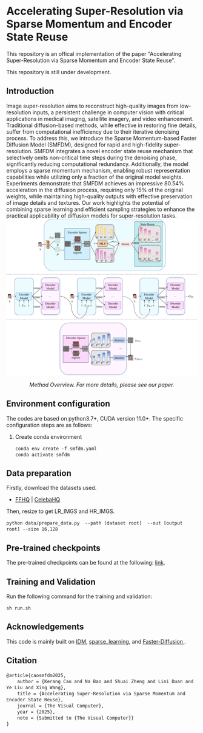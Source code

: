 <TOC>

# Accelerating Super-Resolution via Sparse Momentum and Encoder State Reuse 
This repository is an offical implementation of the paper "Accelerating Super-Resolution via Sparse Momentum and Encoder State Reuse".

This repository is still under development.
## Introduction
Image super-resolution aims to reconstruct high-quality images from low-resolution inputs, a persistent challenge in computer vision with critical applications in medical imaging, satellite imagery, and video enhancement. Traditional diffusion-based methods, while effective in restoring fine details, suffer from computational inefficiency due to their iterative denoising process. To address this, we introduce the Sparse Momentum-based Faster Diffusion Model (SMFDM), designed for rapid and high-fidelity super-resolution. SMFDM integrates a novel encoder state reuse mechanism that selectively omits non-critical time steps during the denoising phase, significantly reducing computational redundancy. Additionally, the model employs a sparse momentum mechanism, enabling robust representation capabilities while utilizing only a fraction of the original model weights. Experiments demonstrate that SMFDM achieves an impressive 80.54\% acceleration in the diffusion process, requiring only 15\% of the original weights, while maintaining high-quality outputs with effective preservation of image details and textures. Our work highlights the potential of combining sparse learning and efficient sampling strategies to enhance the practical applicability of diffusion models for super-resolution tasks.
<img src="https://github.com/meetldy/SMFDM/blob/master/-c3h067ew10sm1md8-001.jpg" alt="method" />

<div align="center">
<em>Method Overview. For more details, please see our paper.
  </em>
</div>

## Environment configuration
The codes are based on python3.7+, CUDA version 11.0+. The specific configuration steps are as follows:

1. Create conda environment
   
   ```shell
   conda env create -f smfdm.yaml
   conda activate smfdm
   ```
## Data preparation
Firstly, download the datasets used.
- [FFHQ](https://github.com/NVlabs/ffhq-dataset) | [CelebaHQ](https://www.kaggle.com/badasstechie/celebahq-resized-256x256)

Then, resize to get LR_IMGS and HR_IMGS.
```
python data/prepare_data.py  --path [dataset root]  --out [output root] --size 16,128 
```
## Pre-trained checkpoints
The pre-trained checkpoints can be found at the following: [link](https://drive.google.com/drive/folders/1VISy9fVWa9iOSr6F4oVtKVTOViWuKohQ?usp=drive_link).

## Training and Validation
Run the following command for the training and validation:

   ```shell
   sh run.sh
   ```
## Acknowledgements
This code is mainly built on [IDM](https://github.com/Ree1s/IDM), [sparse_learning](https://github.com/TimDettmers/sparse_learning), and [Faster-Diffusion
](https://github.com/hutaiHang/Faster-Diffusion).

## Citation
```
@article{caosmfdm2025,
    author = {Kerang Cao and Na Bao and Shuai Zheng and Lini Duan and Ye Liu and Xing Wang},
    title = {Accelerating Super-Resolution via Sparse Momentum and Encoder State Reuse},
    journal = {The Visual Computer},
    year = {2025},
    note = {Submitted to {The Visual Computer}}  
}
